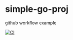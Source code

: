 # simple-go-proj
github workflow example

[![CI](https://github.com/sangteak/simple-go-proj/actions/workflows/basic.yml/badge.svg)](https://github.com/sangteak/simple-go-proj/actions/workflows/basic.yml)
